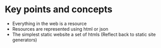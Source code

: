 # Key points and concepts
- Everything in the web is a resource
- Resources are represented using html or json
- The simplest static website a set of htmls (Reflect back to static site generators)
